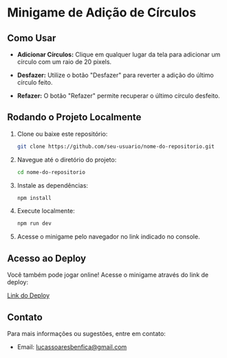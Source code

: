 # Minigame de Adição de Círculos

## Como Usar

- **Adicionar Círculos:** Clique em qualquer lugar da tela para adicionar um círculo com um raio de 20 pixels.
  
- **Desfazer:** Utilize o botão "Desfazer" para reverter a adição do último círculo feito.

- **Refazer:** O botão "Refazer" permite recuperar o último círculo desfeito.

## Rodando o Projeto Localmente

1. Clone ou baixe este repositório:

    ```bash
    git clone https://github.com/seu-usuario/nome-do-repositorio.git
    ```

2. Navegue até o diretório do projeto:

    ```bash
    cd nome-do-repositorio
    ```

3. Instale as dependências:

    ```bash
    npm install
    ```

4. Execute localmente:

    ```bash
    npm run dev
    ```

5. Acesse o minigame pelo navegador no link indicado no console.

## Acesso ao Deploy

Você também pode jogar online! Acesse o minigame através do link de deploy:

[Link do Deploy](coloque-aqui-o-link-do-deploy)

## Contato

Para mais informações ou sugestões, entre em contato:

- Email: lucassoaresbenfica@gmail.com
